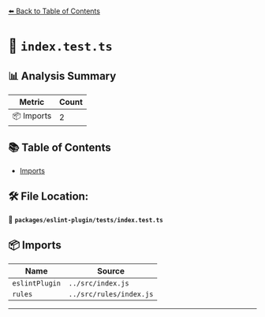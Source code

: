 [⬅️ Back to Table of Contents](../../../index.md)

# 📄 `index.test.ts`

## 📊 Analysis Summary

| Metric | Count |
|--------|-------|
| 📦 Imports | 2 |

## 📚 Table of Contents

- [Imports](#imports)

## 🛠️ File Location:
📂 **`packages/eslint-plugin/tests/index.test.ts`**

## 📦 Imports

| Name | Source |
|------|--------|
| `eslintPlugin` | `../src/index.js` |
| `rules` | `../src/rules/index.js` |


---